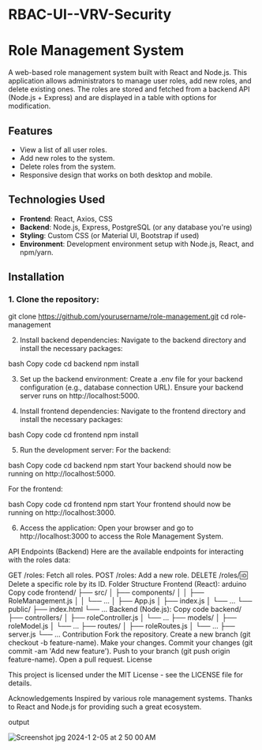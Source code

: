 # RBAC-UI--VRV-Security

# Role Management System

A web-based role management system built with React and Node.js. This application allows administrators to manage user roles, add new roles, and delete existing ones. The roles are stored and fetched from a backend API (Node.js + Express) and are displayed in a table with options for modification.

## Features
- View a list of all user roles.
- Add new roles to the system.
- Delete roles from the system.
- Responsive design that works on both desktop and mobile.

## Technologies Used
- **Frontend**: React, Axios, CSS
- **Backend**: Node.js, Express, PostgreSQL (or any database you're using)
- **Styling**: Custom CSS (or Material UI, Bootstrap if used)
- **Environment**: Development environment setup with Node.js, React, and npm/yarn.

## Installation

### 1. Clone the repository:

git clone https://github.com/yourusername/role-management.git
cd role-management

2. Install backend dependencies:
Navigate to the backend directory and install the necessary packages:

bash
Copy code
cd backend
npm install

3. Set up the backend environment:
Create a .env file for your backend configuration (e.g., database connection URL).
Ensure your backend server runs on http://localhost:5000.

4. Install frontend dependencies:
Navigate to the frontend directory and install the necessary packages:

bash
Copy code
cd frontend
npm install

5. Run the development server:
For the backend:

bash
Copy code
cd backend
npm start
Your backend should now be running on http://localhost:5000.

For the frontend:

bash
Copy code
cd frontend
npm start
Your frontend should now be running on http://localhost:3000.

6. Access the application:
Open your browser and go to http://localhost:3000 to access the Role Management System.

API Endpoints (Backend)
Here are the available endpoints for interacting with the roles data:

GET /roles: Fetch all roles.
POST /roles: Add a new role.
DELETE /roles/:id: Delete a specific role by its ID.
Folder Structure
Frontend (React):
arduino
Copy code
frontend/
├── src/
│   ├── components/
│   │   ├── RoleManagement.js
│   │   └── ...
│   ├── App.js
│   ├── index.js
│   └── ...
└── public/
    ├── index.html
    └── ...
Backend (Node.js):
Copy code
backend/
├── controllers/
│   ├── roleController.js
│   └── ...
├── models/
│   ├── roleModel.js
│   └── ...
├── routes/
│   ├── roleRoutes.js
│   └── ...
├── server.js
└── ...
Contribution
Fork the repository.
Create a new branch (git checkout -b feature-name).
Make your changes.
Commit your changes (git commit -am 'Add new feature').
Push to your branch (git push origin feature-name).
Open a pull request.
License

This project is licensed under the MIT License - see the LICENSE file for details.

Acknowledgements
Inspired by various role management systems.
Thanks to React and Node.js for providing such a great ecosystem.

output


![Screenshot jpg 2024-1<img width="1440" alt="Screenshot 2024-12-05 at 2 49 51 AM" src="https://github.com/user-attachments/assets/b4b295ff-8a74-495e-81aa-d09c50981b43">
2-05 at 2 50 00 AM](https://github.com/user-attachments/assets/29c18a83-549d-4094-91cd-2b4548af636e)
